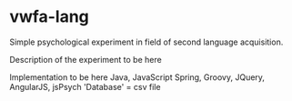 # vwfa-lang
Simple psychological experiment in field of second language acquisition.

Description of the experiment to be here

Implementation to be here 
Java, JavaScript
Spring, Groovy, JQuery, AngularJS, jsPsych
'Database' = csv file

